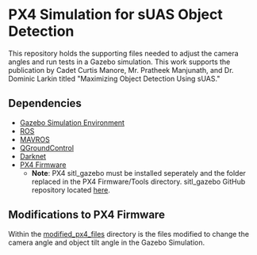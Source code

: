 # PX4 Simulation for sUAS Object Detection

This repository holds the supporting files needed to adjust the camera angles and run tests in a Gazebo simulation. This work supports the publication by Cadet Curtis Manore, Mr. Pratheek Manjunath, and Dr. Dominic Larkin titled "Maximizing Object Detection Using sUAS."

## Dependencies

* [Gazebo Simulation Environment](https://github.com/osrf/gazebo)
* [ROS](https://www.ros.org/install/)
* [MAVROS](https://dev.px4.io/v1.9.0/en/ros/mavros_installation.html)
* [QGroundControl](https://docs.qgroundcontrol.com/en/getting_started/download_and_install.html#ubuntu)
* [Darknet](https://github.com/pjreddie/darknet)
* [PX4 Firmware](https://github.com/PX4/Firmware)
  * **Note**: PX4 sitl_gazebo must be installed seperately and the folder replaced in the PX4 Firmware/Tools directory. sitl_gazebo GitHub repository located [here](https://github.com/PX4/sitl_gazebo).

## Modifications to PX4 Firmware

Within the [modified_px4_files](https://github.com/cmanore25/suas_px4sim2/tree/master/modified_px4_files) directory is the files modified to change the camera angle and object tilt angle in the Gazebo Simulation.
